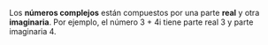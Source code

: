 Los **números complejos** están compuestos por una parte **real** y otra **imaginaria**. Por ejemplo, el número 3 + 4i tiene parte real 3 y parte imaginaria 4.